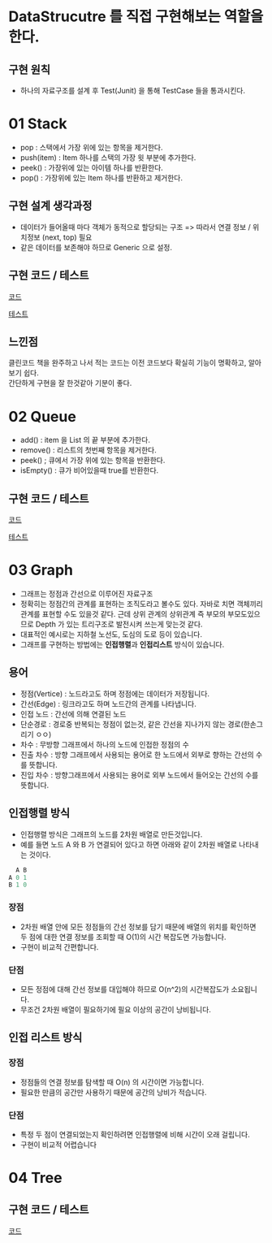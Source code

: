 # DataStrucutre 를 직접 구현해보는 역할을 한다.

## 구현 원칙

- 하나의 자료구조를 설계 후 Test(Junit) 을 통해 TestCase 들을 통과시킨다. 

# 01 Stack

- pop : 스택에서 가장 위에 있는 항목을 제거한다.
- push(item) : Item 하나를 스택의 가장 윗 부분에 추가한다.
- peek() : 가장위에 있는 아이템 하나를 반환한다.
- pop() : 가장위에 있는 Item 하나를 반환하고 제거한다.

## 구현 설계 생각과정

- 데이터가 들어올때 마다 객체가 동적으로 할당되는 구조 => 따라서 연결 정보 / 위치정보 (next, top) 필요
- 같은 데이터를 보존해야 하므로 Generic 으로 설정.

## 구현 코드 / 테스트 

[코드](./src/Stack.java)

[테스트](./test/StackTest.java)

## 느낀점

클린코드 책을 완주하고 나서 적는 코드는 이전 코드보다 확실히 기능이 명확하고, 알아보기 쉽다. <br>
간단하게 구현을 잘 한것같아 기분이 좋다. 

# 02 Queue

- add() : item 을 List 의 끝 부분에 추가한다.
- remove() : 리스트의 첫번째 항목을 제거한다.
- peek() ; 큐에서 가장 위에 있는 항목을 반환한다.
- isEmpty() : 큐가 비어있을때 true를 반환한다.

## 구현 코드 / 테스트

[코드](./src/Queue.java)

[테스트](./test/QueueTest.java)

# 03 Graph

- 그래프는 정점과 간선으로 이루어진 자료구조
- 정확히는 정점간의 관계를 표현하는 조직도라고 볼수도 있다. 자바로 치면 객체끼리 관계를 표현할 수도 있을것 같다. 근데 상위 관계의 상위관계 즉 부모의 부모도있으므로 Depth 가 있는 트리구조로 발전시켜 쓰는게 맞는것 같다.
- 대표적인 예시로는 지하철 노선도, 도심의 도로 등이 있습니다.
- 그래프를 구현하는 방법에는 **인접행렬**과 **인접리스트** 방식이 있습니다.

## 용어

- 정점(Vertice) : 노드라고도 하며 정점에는 데이터가 저장됩니다.
- 간선(Edge) : 링크라고도 하며 노드간의 관계를 나타냅니다.
- 인접 노드 : 간선에 의해 연결된 노드
- 단순경로 : 경로중 반복되는 정점이 없는것, 같은 간선을 지나가지 않는 경로(한손그리기 ㅇㅇ)
- 차수 : 무방향 그래프에서 하나의 노드에 인접한 정점의 수
- 진출 차수 : 방향 그래프에서 사용되는 용어로 한 노드에서 외부로 향하는 간선의 수를 뜻합니다.
- 진입 차수 : 방향그래프에서 사용되는 용어로 외부 노드에서 들어오는 간선의 수를 뜻합니다.

## 인접행렬 방식

- 인접행렬 방식은 그래프의 노드를 2차원 배열로 만든것입니다.
- 예를 들면 노드 A 와 B 가 연결되어 있다고 하면  아래와 같이 2차원 배열로 나타내는 것이다.

```java
  A B
A 0 1
B 1 0
```

### 장점

- 2차원 배열 안에 모든 정점들의 간선 정보를 담기 때문에 배열의 위치를 확인하면 두 점에 대한 연결 정보를 조회할 때 O(1)의 시간 복잡도면 가능합니다.
- 구현이 비교적 간편합니다.

### 단점

- 모든 정점에 대해 간선 정보를 대입해야 하므로 O(n^2)의 시간복잡도가 소요됩니다.
- 무조건 2차원 배열이 필요하기에 필요 이상의 공간이 낭비됩니다.

## 인접 리스트 방식

### 장점

- 정점들의 연결 정보를 탐색할 때 O(n) 의 시간이면 가능합니다.
- 필요한 만큼의 공간만 사용하기 때문에 공간의 낭비가 적습니다.

### 단점

- 특정 두 점이 연결되었는지 확인하려면 인접행렬에 비해 시간이 오래 걸립니다.
- 구현이 비교적 어렵습니다

# 04 Tree


## 구현 코드 / 테스트

[코드](./src/Tree/BinTree.java)